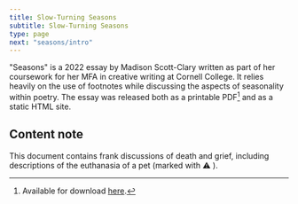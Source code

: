 ```yaml
---
title: Slow-Turning Seasons
subtitle: Slow-Turning Seasons
type: page
next: "seasons/intro"
---
```


"Seasons" is a 2022 essay by Madison Scott-Clary written as part of her coursework for her MFA in creative writing at Cornell College. It relies heavily on the use of footnotes while discussing the aspects of seasonality within poetry. The essay was released both as a printable PDF[^pdf] and as a static HTML site.

## Content note

This document contains frank discussions of death and grief, including descriptions of the euthanasia of a pet (marked with ⚠ ).

[^pdf]: Available for download [here](/seasons.pdf).

